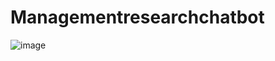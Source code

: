 # Managementresearchchatbot

![image](https://github.com/user-attachments/assets/6c8fb388-0a29-4d10-8aab-8cc8b18e19ac)
